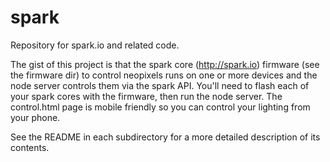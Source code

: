 spark
=====
Repository for spark.io and related code.

The gist of this project is that the spark core (http://spark.io) firmware (see the firmware dir) to control neopixels runs on one or more devices and the node server controls them via the spark API.  You'll need to flash each of your spark cores with the firmware, then run the node server.  The control.html page is mobile friendly so you can control your lighting from your phone.

See the README in each subdirectory for a more detailed description of its contents.